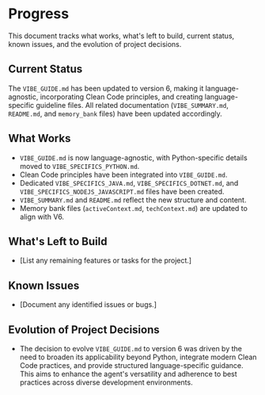 # Progress

This document tracks what works, what's left to build, current status, known issues, and the evolution of project decisions.

## Current Status
The `VIBE_GUIDE.md` has been updated to version 6, making it language-agnostic, incorporating Clean Code principles, and creating language-specific guideline files. All related documentation (`VIBE_SUMMARY.md`, `README.md`, and `memory_bank` files) have been updated accordingly.

## What Works
- `VIBE_GUIDE.md` is now language-agnostic, with Python-specific details moved to `VIBE_SPECIFICS_PYTHON.md`.
- Clean Code principles have been integrated into `VIBE_GUIDE.md`.
- Dedicated `VIBE_SPECIFICS_JAVA.md`, `VIBE_SPECIFICS_DOTNET.md`, and `VIBE_SPECIFICS_NODEJS_JAVASCRIPT.md` files have been created.
- `VIBE_SUMMARY.md` and `README.md` reflect the new structure and content.
- Memory bank files (`activeContext.md`, `techContext.md`) are updated to align with V6.

## What's Left to Build
- [List any remaining features or tasks for the project.]

## Known Issues
- [Document any identified issues or bugs.]

## Evolution of Project Decisions
- The decision to evolve `VIBE_GUIDE.md` to version 6 was driven by the need to broaden its applicability beyond Python, integrate modern Clean Code practices, and provide structured language-specific guidance. This aims to enhance the agent's versatility and adherence to best practices across diverse development environments.
